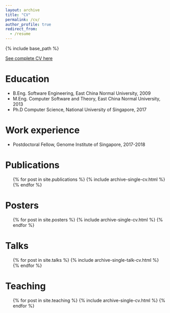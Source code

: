 ```yaml
---
layout: archive
title: "CV"
permalink: /cv/
author_profile: true
redirect_from:
  - /resume
---
```


{% include base_path %}

[See complete CV here](https://icelu.github.io/files/bingxin_cv.pdf)

Education
======
* B.Eng. Software Engineering, East China Normal University, 2009
* M.Eng. Computer Software and Theory, East China Normal University, 2013
* Ph.D Computer Science, National University of Singapore, 2017

Work experience
======
* Postdoctoral Fellow, Genome Institute of Singapore, 2017-2018


Publications
======
  <ul>{% for post in site.publications %}
    {% include archive-single-cv.html %}
  {% endfor %}</ul>


Posters
======
  <ul>{% for post in site.posters %}
    {% include archive-single-cv.html %}
  {% endfor %}</ul>


Talks
======
  <ul>{% for post in site.talks %}
    {% include archive-single-talk-cv.html %}
  {% endfor %}</ul>

Teaching
======
  <ul>{% for post in site.teaching %}
    {% include archive-single-cv.html %}
  {% endfor %}</ul>

